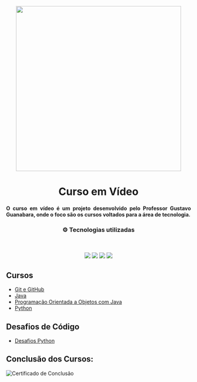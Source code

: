 <div align="center">
<img src="https://github.com/ThiagoMonts/cursoEmVideo/blob/main/cursoemvideo-logo.png" width="450px"> 
</div>

<h1 align="center">Curso em Vídeo</h1>
<h4 align="justify"> O curso em vídeo é um projeto desenvolvido pelo Professor Gustavo Guanabara, onde o foco são os cursos voltados para a área de tecnologia. </h4>

<h3 align="center">
⚙️ Tecnologias utilizadas

<p>&nbsp;</p>
<img src="https://img.shields.io/badge/css3-%231572B6.svg?style=for-the-badge&logo=css3&logoColor=white"/>
<img src="https://img.shields.io/badge/git-%23F05033.svg?style=for-the-badge&logo=git&logoColor=white"/>
<img src="https://img.shields.io/badge/html5-%23E34F26.svg?style=for-the-badge&logo=html5&logoColor=white"/>
<img src="https://img.shields.io/badge/java-%23ED8B00.svg?style=for-the-badge&logo=java&logoColor=white">
</h3>

## Cursos

- [Git e GitHub](https://github.com/ThiagoMonts/cursoEmVideo/tree/main/gitGitHub)
- [Java](https://github.com/ThiagoMonts/dioBootcampSantander/tree/main/Java)
- [Programação Orientada a Objetos com Java](https://github.com/ThiagoMonts/dioBootcampSantander/tree/main/Java)
- [Python](https://github.com/ThiagoMonts/cursoEmVideo/tree/main/Python)

## Desafios de Código

- [Desafios Python](https://github.com/ThiagoMonts/cursoEmVideo/tree/main/Python/desafiosPython)


## Conclusão dos Cursos:
![Certificado de Conclusão](link)

